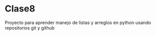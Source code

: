 # Clase8
Proyecto para aprender manejo de listas y arreglos en python usando repositorios git y github
